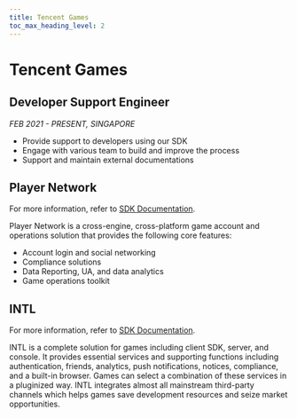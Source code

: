 ```yaml
---
title: Tencent Games
toc_max_heading_level: 2
---
```


# Tencent Games 

## Developer Support Engineer

<i>FEB 2021 - PRESENT,  SINGAPORE</i>

- Provide support to developers using our SDK
- Engage with various team to build and improve the process
- Support and maintain external documentations

## Player Network

For more information, refer to [SDK Documentation](https://docs.playernetwork.intlgame.com/docs/).

Player Network is a cross-engine, cross-platform game account and operations solution that provides the following core features:

- Account login and social networking
- Compliance solutions
- Data Reporting, UA, and data analytics
- Game operations toolkit

## INTL

For more information, refer to [SDK Documentation](https://developers.intlgame.com/docs/intlsdk/).

INTL is a complete solution for games including client SDK, server, and console. It provides essential services and supporting functions including authentication, friends, analytics, push notifications, notices, compliance, and a built-in browser. Games can select a combination of these services in a pluginized way. INTL integrates almost all mainstream third-party channels which helps games save development resources and seize market opportunities.